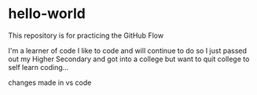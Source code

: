 # hello-world

This repository is for practicing the GitHub Flow

I'm a learner of code
I like to code and will continue to do so
I just passed out my Higher Secondary
and got into a college
but want to quit college to self learn coding...

changes made in vs code
